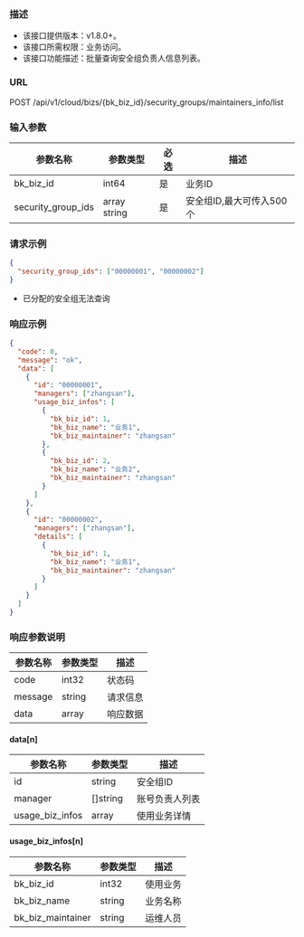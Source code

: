 ### 描述

- 该接口提供版本：v1.8.0+。
- 该接口所需权限：业务访问。
- 该接口功能描述：批量查询安全组负责人信息列表。

### URL

POST /api/v1/cloud/bizs/{bk_biz_id}/security_groups/maintainers_info/list

### 输入参数

| 参数名称               | 参数类型         | 必选 | 描述              |
|--------------------|--------------|----|-----------------|
| bk_biz_id          | int64        | 是  | 业务ID            |
| security_group_ids | array string | 是  | 安全组ID,最大可传入500个 |

### 请求示例

```json
{
  "security_group_ids": ["00000001", "00000002"]
}
```

- 已分配的安全组无法查询

### 响应示例

```json
{
  "code": 0,
  "message": "ok",
  "data": [
    {
      "id": "00000001",
      "managers": ["zhangsan"],
      "usage_biz_infos": [
        {
          "bk_biz_id": 1,
          "bk_biz_name": "业务1",
          "bk_biz_maintainer": "zhangsan"
        },
        {
          "bk_biz_id": 2,
          "bk_biz_name": "业务2",
          "bk_biz_maintainer": "zhangsan"
        }
      ]
    },
    {
      "id": "00000002",
      "managers": ["zhangsan"],
      "details": [
        {
          "bk_biz_id": 1,
          "bk_biz_name": "业务1",
          "bk_biz_maintainer": "zhangsan"
        }
      ]
    }
  ]
}
```

### 响应参数说明

| 参数名称    | 参数类型   | 描述   |
|---------|--------|------|
| code    | int32  | 状态码  |
| message | string | 请求信息 |
| data    | array  | 响应数据 |

#### data[n]

| 参数名称            | 参数类型     | 描述      |
|-----------------|----------|---------|
| id              | string   | 安全组ID   |
| manager         | []string | 账号负责人列表 |
| usage_biz_infos | array    | 使用业务详情  |

#### usage_biz_infos[n]

| 参数名称              | 参数类型   | 描述   |
|-------------------|--------|------|
| bk_biz_id         | int32  | 使用业务 |
| bk_biz_name       | string | 业务名称 |
| bk_biz_maintainer | string | 运维人员 |

